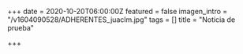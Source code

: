 +++
date = 2020-10-20T06:00:00Z
featured = false
imagen_intro = "/v1604090528/ADHERENTES_juaclm.jpg"
tags = []
title = "Noticia de prueba"

+++
